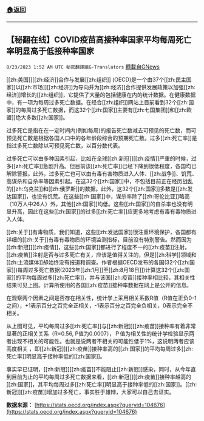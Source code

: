 ###  [:house:返回](README.md)
---


## 【秘翻在线】COVID疫苗高接种率国家平均每周死亡率明显高于低接种率国家
`8/23/2023 1:52 AM UTC 秘密翻譯組G-Translators` [轉載自GNews](https://gnews.org/articles/1585861)

[[zh:美国]][[zh:经济]]合作与发展[[zh:组织]] (OECD)是一个由37个[[zh:民主国家]]以[[zh:市场]][[zh:经济]]为导向并为[[zh:经济]]合作提供发展政策以加强[[zh:经济]]增长的[[zh:组织]]，它提供了大量的包括健康在内的统计数据。在健康数据中，有一项为每周过多死亡数据。在经合[[zh:组织]]网站上目前看到32个[[zh:国家]]的每周过多死亡数据，而这32个[[zh:国家]]主要有[[zh:七国集团]]和[[zh:欧盟]]绝大多数[[zh:国家]]。

过多死亡是指在在一定时间内(例如每周)的报告死亡数减去可预见的死亡数，而可预见死亡数是根据各国人口中的各年龄段综合的预期死亡数。过多[[zh:死亡率]]是指过多死亡数除以可预见死亡数，以百分数代表。

过多死亡可以由多种因素引起，比如在全球[[zh:新冠]][[zh:疫情]]严重的时候，过多[[zh:死亡率]]急剧升高。但目前该[[zh:死亡率]]已经下降到很低程度，各国均已解除警报。此外，过多死亡也可以由有毒有害物质进入人体、[[zh:战争]]、饥荒、高谋杀和自杀率等因素引起。在这32个[[zh:国家]]中，不包括目前正在经历战乱的[[zh:乌克兰]]和[[zh:俄罗斯]]的数据。此外，这32个[[zh:国家]]多数是[[zh:发达国家]]，也没有饥荒。在这些[[zh:国家]]中，谋杀率除了[[zh:哥伦比亚]]略高（10万人中26人）外，其他[[zh:国家]]均低。这些[[zh:国家]]的自杀率也没有明显升高，因此在这些[[zh:国家]]的过多[[zh:死亡率]]应更多地考虑有毒有毒物质进入人体。

[[zh:关于]]有毒物质，我们知道，这些[[zh:发达国家]]很注重环境保护，各国都有详细的[[zh:关于]]有毒有毒物质的环境监测指标，目前没有特别警告。然而因为[[zh:新冠]][[zh:疫情]]，这些[[zh:国家]]都进行了程度不一的[[zh:疫苗]]注射。[[zh:疫苗]]注射是否与过多死亡有关，应该是值得关注的，但是[[zh:科学]]领域和[[zh:主流媒体]]却始终没有报道和调查。作者根据OECD发布的各国(32个[[zh:国家]])每周过多死亡数据(2023年[[zh:1月]]至[[zh:8月18日]])计算这32个[[zh:国家]]的平均每周过多[[zh:死亡率]]，并与该国[[zh:疫苗]]接种率相比较，其相关性结果可见上图。计算所使用的各国[[zh:疫苗]]接种率数据在网上是公开的信息。

在观察两个因素之间是否存在相关性，统计学上采用相关系数R值（R值在正负0-1之间），+1表示百分之百完全正相关，\-1表示百分之百完全负相关，0表示完全不相关。

从上图可见，平均每周过多[[zh:死亡率]]与[[zh:新冠]][[zh:疫苗]]接种率有着非常显著的正相关关系（R=0.56, P值为0.0007），Ｐ值为相关性的统计学检验显示两者出现不相关的可能性。也就是说两者不相关的可能性低于1%，这说明两者应该高度相关 ，即[[zh:新冠]][[zh:疫苗]]接种率高的[[zh:国家]]的平均每周过多[[zh:死亡率]]明显高于接种率低的[[zh:国家]]。

事实早已证明，[[zh:新冠]][[zh:疫苗]]不能阻止[[zh:新冠]]感染，同时，从今年直到目前为止的平均每周过多死亡数据来看，[[zh:新冠]][[zh:疫苗]]接种率越高的[[zh:国家]]，其平均每周过多[[zh:死亡率]]明显高于接种率低的[[zh:国家]]。[[zh:新冠]][[zh:疫苗]]增加过多死亡，事实胜于雄辩，大家可以自己去证实。

**数据来源：**   [https://stats.oecd.org/index.aspx?queryid=104676](https://stats.oecd.org/index.aspx?queryid=104676)
